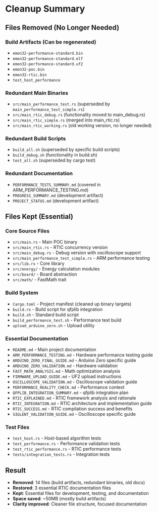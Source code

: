 # Cleanup Summary

## Files Removed (No Longer Needed)

### Build Artifacts (Can be regenerated)
- `emon32-performance-standard.bin`
- `emon32-performance-standard.elf` 
- `emon32-performance-standard.uf2`
- `emon32-poc.bin`
- `emon32-rtic.bin`
- `test_host_performance`

### Redundant Main Binaries
- `src/main_performance_test.rs` (superseded by `main_performance_test_simple.rs`)
- `src/main_rtic_debug.rs` (functionality moved to main_debug.rs)
- `src/main_rtic_simple.rs` (merged into main_rtic.rs)
- `src/main_rtic_working.rs` (old working version, no longer needed)

### Redundant Build Scripts
- `build_all.sh` (superseded by specific build scripts)
- `build_debug.sh` (functionality in build.sh)
- `test_all.sh` (superseded by cargo test)

### Redundant Documentation
- `PERFORMANCE_TESTS_SUMMARY.md` (covered in ARM_PERFORMANCE_TESTING.md)
- `PROGRESS_SUMMARY.md` (development artifact)
- `PROJECT_STATUS.md` (development artifact)

## Files Kept (Essential)

### Core Source Files
- `src/main.rs` - Main POC binary
- `src/main_rtic.rs` - RTIC concurrency version
- `src/main_debug.rs` - Debug version with oscilloscope support
- `src/main_performance_test_simple.rs` - ARM performance testing
- `src/lib.rs` - Core library
- `src/energy/` - Energy calculation modules
- `src/board/` - Board abstraction
- `src/math/` - FastMath trait

### Build System
- `Cargo.toml` - Project manifest (cleaned up binary targets)
- `build.rs` - Build script for qfplib integration
- `build.sh` - Standard build script
- `build_performance_test.sh` - Performance test build
- `upload_arduino_zero.sh` - Upload utility

### Essential Documentation
- `README.md` - Main project documentation
- `ARM_PERFORMANCE_TESTING.md` - Hardware performance testing guide
- `ARDUINO_ZERO_FINAL_GUIDE.md` - Arduino Zero specific guide
- `ARDUINO_ZERO_VALIDATION.md` - Hardware validation
- `FAST_MATH_ANALYSIS.md` - Math optimization analysis
- `FIRMWARE_UPLOAD_GUIDE.md` - UF2 upload instructions
- `OSCILLOSCOPE_VALIDATION.md` - Oscilloscope validation guide
- `PERFORMANCE_REALITY_CHECK.md` - Performance context
- `QFPLIB_INTEGRATION_SUMMARY.md` - qfplib integration plan
- `RTIC_EXPLAINED.md` - RTIC framework analysis and rationale
- `RTIC_INTEGRATION.md` - RTIC architecture and implementation guide  
- `RTIC_SUCCESS.md` - RTIC compilation success and benefits
- `SIGLENT_VALIDATION_GUIDE.md` - Oscilloscope specific guide

### Test Files
- `test_host.rs` - Host-based algorithm tests
- `test_performance.rs` - Performance validation tests
- `test_rtic_performance.rs` - RTIC performance tests
- `tests/integration_tests.rs` - Integration tests

## Result
- **Removed**: 14 files (build artifacts, redundant binaries, old docs)
- **Restored**: 3 essential RTIC documentation files
- **Kept**: Essential files for development, testing, and documentation
- **Space saved**: ~50MB (mostly build artifacts)
- **Clarity improved**: Cleaner file structure, focused documentation